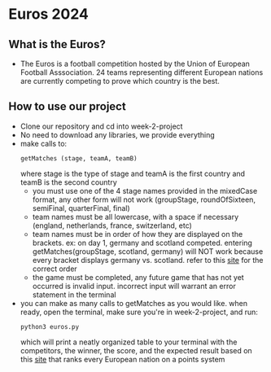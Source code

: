 # Euros 2024 

## What is the Euros?
- The Euros is a football competition hosted by the Union of
European Football Asssociation. 24 teams representing different
European nations are currently competing to prove which country
is the best.

## How to use our project
- Clone our repository and cd into week-2-project
- No need to download any libraries, we provide everything
- make calls to:
    ```
    getMatches (stage, teamA, teamB)
    ```
    where stage is the type of stage and teamA is the first country and
    teamB is the second country
    - you must use one of the 4 stage names provided in the mixedCase
format, any other form will not work (groupStage, roundOfSixteen,
semiFinal, quarterFinal, final)
    - team names must be all lowercase, with a space if necessary
(england, netherlands, france, switzerland, etc)
    - team names must be in order of how they are displayed on the
brackets. ex: on day 1, germany and scotland competed. entering
getMatches(groupStage, scotland, germany) will NOT work because every
bracket displays germany vs. scotland. refer to this [site](https://www.espn.com/soccer/schedule/_/date/20240614/league/uefa.euro)
for the correct order 
    - the game must be completed, any future game that has not yet occurred
is invalid input. incorrect input will warrant an error statement in the terminal
- you can make as many calls to getMatches as you would like. when ready,
open the terminal, make sure you're in week-2-project, and run:
    ```
    python3 euros.py
    ```
    which will print a neatly organized table to your terminal with the competitors,
    the winner, the score, and the expected result based on this [site](https://www.uefa.com/nationalassociations/uefarankings/country/?year=2024)
    that ranks every European nation on a points system
